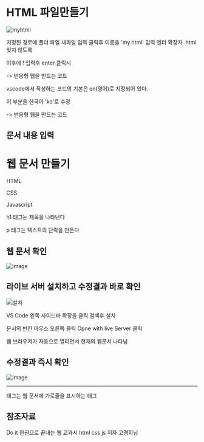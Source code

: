 HTML 파일만들기
===

![myhtml](https://github.com/user-attachments/assets/23642e12-5d41-4f26-b9af-8d062338fa46)

지정된 경로에 폴더 파일 새파일 입력 클릭후 이름을 'my.html' 입력 엔터 확장자 .html 잊지 않도록

이후에 ! 입력후 enter 클릭시

  <!DOCTYPE html>
  <html lang="en">
  <head>
      <meta charset="UTF-8">
      <meta name="viewport" content="width=device-width, initial-scale=1.0"> -> 반응형 웹을 만드는 코드
      <title>Document</title>
  </head>
  <body>
     
  </body>
  </html>

vscode에서 작성하는 코드의 기본은 en(영어)로 지정되어 있다.

이 부분을 한국어 'ko'로 수정

  <!DOCTYPE html>
  <html lang="ko">
  <head>
      <meta charset="UTF-8">
      <meta name="viewport" content="width=device-width, initial-scale=1.0"> -> 반응형 웹을 만드는 코드
      <title>Document</title>
  </head>
  <body>
     
  </body>
  </html>

문서 내용 입력
---

  <!DOCTYPE html>
  <html lang="ko">
  <head>
      <meta charset="UTF-8">
      <meta name="viewport" content="width=device-width, initial-scale=1.0">
      <title>웹문서의 연습</title>
  </head>
  <body>
    <h1>웹 문서 만들기</h1>
    <p>HTML</p>
    <p>CSS</p>
    <p>Javascript</p>
  </body>
  </html>

h1 태그는 제목을 나타낸다

p 태그는 텍스트의 단락을 만든다

웹 문서 확인
---

![image](https://github.com/user-attachments/assets/32906853-95b8-4675-8052-c4039217c3c3)


라이브 서버 설치하고 수정결과 바로 확인
--

![설치](https://github.com/user-attachments/assets/e3f0b89c-9e4e-4a4c-b7a7-0fa439e78e7d)

VS Code 왼쪽 사이드바 확장을 클릭 검색후 설치

문서의 빈칸 마우스 오른쪽 클릭 Opne with live Server 클릭

웹 브라우저가 자동으로 열리면서 현재의 웹문서 나타남

수정결과 즉시 확인
--

![image](https://github.com/user-attachments/assets/c9c803a9-9b68-45d5-ae48-93a4680e15af)

<hr>태그는  웹 문서에 가로줄을 표시하는 태그



참조자료
---

Do it 한권으로 끝내는 웹 교과서 html css js 저자 고경희님
